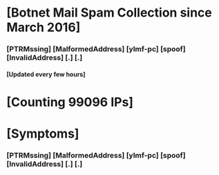 # [Botnet Mail Spam Collection since March 2016]
### [PTRMssing] [MalformedAddress] [ylmf-pc] [spoof] [InvalidAddress] [.] [.]
#### [Updated every few hours]

# [Counting 99096 IPs]

# [Symptoms] 
###   [PTRMssing] [MalformedAddress] [ylmf-pc] [spoof] [InvalidAddress] [.] [.]
